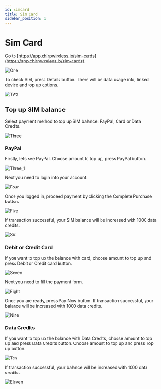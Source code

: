 ```yaml
---
id: simcard
title: Sim Card
sidebar_position: 1
---
```


# Sim Card

Go to [https://app.chirpwireless.io/sim-cards](https://app.chirpwireless.io/sim-cards)

![One](<../docs/Blackbird/5 - Sim Card/1.png>)

To check SIM, press Details button. There will be data usage info, linked device and top up options.

![Two](<../docs/Blackbird/5 - Sim Card/2.png>)

## Top up SIM balance

Select payment method to top up SIM balance: PayPal, Card or Data Credits.

![Three](<../docs/Blackbird/5 - Sim Card/3.png>)

### PayPal

Firstly, lets see PayPal. Choose amount to top up, press PayPal button.

![Three\_1](<../docs/Blackbird/5 - Sim Card/3_1.png>)

Next you need to login into your account.

![Four](<../docs/Blackbird/5 - Sim Card/4.png>)

Once you logged in, proceed payment by clicking the Complete Purchase button.

![Five](<../docs/Blackbird/5 - Sim Card/5.png>)

If transaction successful, your SIM balance will be increased with 1000 data credits.

![Six](<../docs/Blackbird/5 - Sim Card/6.png>)

### Debit or Credit Card

If you want to top up the balance with card, choose amount to top up and press Debit or Credit card button.

![Seven](<../docs/Blackbird/5 - Sim Card/7.png>)

Next you need to fill the payment form.

![Eight](<../docs/Blackbird/5 - Sim Card/8.png>)

Once you are ready, press Pay Now button. If transaction successful, your balance will be increased with 1000 data credits.

![Nine](<../docs/Blackbird/5 - Sim Card/9.png>)

### Data Credits

If you want to top up the balance with Data Credits, choose amount to top up and press Data Credits button. Choose amount to top up and press Top up button.

![Ten](<../docs/Blackbird/5 - Sim Card/10.png>)

If transaction successful, your balance will be increased with 1000 data credits.

![Eleven](<../docs/Blackbird/5 - Sim Card/11.png>)
